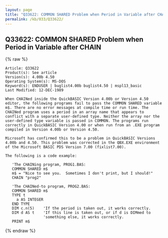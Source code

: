 ```yaml
---
layout: page
title: "Q33622: COMMON SHARED Problem when Period in Variable after CHAIN"
permalink: /kb/033/Q33622/
---
```


## Q33622: COMMON SHARED Problem when Period in Variable after CHAIN

{% raw %}

	Article: Q33622
	Product(s): See article
	Version(s): 4.00b 4.50
	Operating System(s): MS-DOS
	Keyword(s): ENDUSER | buglist4.00b buglist4.50 | mspl13_basic
	Last Modified: 12-DEC-1989
	
	When CHAINed inside the QuickBASIC Version 4.00b or Version 4.50
	editor, the following programs fail to pass the COMMON SHARED variable
	m$. There are no error messages at compile time or run time. The
	CHAINed program uses a period in an array name that appears to
	conflict with a separate user-defined type. Neither the array nor the
	user-defined type variable is passed in COMMON. The programs run
	correctly in QuickBASIC Version 4.00 or when run from an .EXE program
	compiled in Version 4.00b or Version 4.50.
	
	Microsoft has confirmed this to be a problem in QuickBASIC Versions
	4.00b and 4.50. This problem was corrected in the QBX.EXE environment
	of the Microsoft BASIC PDS Version 7.00 (fixlist7.00).
	
	The following is a code example:
	
	   'The CHAINing program, PROG1.BAS:
	   COMMON SHARED m$
	   m$ = "Nice to see you.  Sometimes I don't print, but I should!"
	   CHAIN "prog2"
	
	   'The CHAINed-to program, PROG2.BAS:
	   COMMON SHARED m$
	   TYPE t
	     a AS INTEGER
	   END TYPE
	   DIM c.n(5)    'If the period is taken out, it works correctly.
	   DIM d AS t    'If this line is taken out, or if d is DIMmed to
	                 'something else, it works correctly.
	   PRINT m$

{% endraw %}
